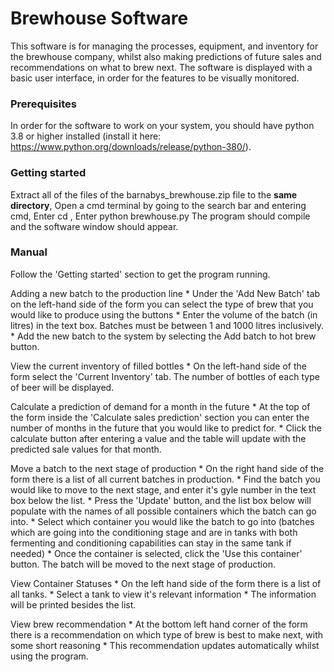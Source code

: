 # Brewhouse Software
This software is for managing the processes, equipment, and inventory for the brewhouse company, whilst also making predictions of future sales and recommendations on what to brew next. The software is displayed with a basic user interface, in order for the features to be visually monitored. 

### Prerequisites
In order for the software to work on your system, you should have python 3.8 or higher installed (install it here: https://www.python.org/downloads/release/python-380/).

### Getting started
Extract all of the files of the barnabys_brewhouse.zip file to the **same directory**,
Open a cmd terminal by going to the search bar and entering cmd,
Enter cd <your directory where you extracted the files>,
Enter 	python brewhouse.py
The program should compile and the software window should appear.

### Manual
Follow the 'Getting started' section to get the program running. 

Adding a new batch to the production line
	* Under the 'Add New Batch' tab on the left-hand side of the form you can select the type of brew that you would like to produce using the buttons
	* Enter the volume of the batch (in litres) in the text box. Batches must be between 1 and 1000 litres inclusively.
	* Add the new batch to the system by selecting the Add batch to hot brew button.
	
View the current inventory of filled bottles
	* On the left-hand side of the form select the 'Current Inventory' tab. The number of bottles of each type of beer will be displayed.
	
Calculate a prediction of demand for a month in the future
	* At the top of the form inside the 'Calculate sales prediction' section you can enter the number of months in the future that you would like to predict for.
	* Click the calculate button after entering a value and the table will update with the predicted sale values for that month.

Move a batch to the next stage of production
	* On the right hand side of the form there is a list of all current batches in production.
	* Find the batch you would like to move to the next stage, and enter it's gyle number in the text box below the list.
	* Press the 'Update' button, and the list box below will populate with the names of all possible containers which the batch can go into.
	* Select which container you would like the batch to go into (batches which are going into the conditioning stage and are in tanks with both fermenting and conditioning capabilities can stay in the same tank if needed)
	* Once the container is selected, click the 'Use this container' button. The batch will be moved to the next stage of production.
	
View Container Statuses
	* On the left hand side of the form there is a list of all tanks.
	* Select a tank to view it's relevant information
	* The information will be printed besides the list.
	
View brew recommendation
	* At the bottom left hand corner of the form there is a recommendation on which type of brew is best to make next, with some short reasoning
	* This recommendation updates automatically whilst using the program.
	




